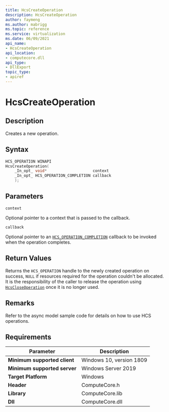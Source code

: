 ```yaml
---
title: HcsCreateOperation
description: HcsCreateOperation
author: faymeng
ms.author: mabrigg
ms.topic: reference
ms.service: virtualization
ms.date: 06/09/2021
api_name:
- HcsCreateOperation
api_location:
- computecore.dll
api_type:
- DllExport
topic_type: 
- apiref
---
```

# HcsCreateOperation

## Description

Creates a new operation.

## Syntax

```cpp
HCS_OPERATION WINAPI
HcsCreateOperation(
    _In_opt_ void*                    context
    _In_opt_ HCS_OPERATION_COMPLETION callback
    );
```

## Parameters

`context`

Optional pointer to a context that is passed to the callback.

`callback`

Optional pointer to an [`HCS_OPERATION_COMPLETION`](./HCS_OPERATION_COMPLETION.md) callback to be invoked when the operation completes.

## Return Values

Returns the `HCS_OPERATION` handle to the newly created operation on success, `NULL` if resources required for the operation couldn't be allocated. It is the responsibility of the caller to release the operation using [`HcsCloseOperation`](./HcsCloseOperation.md) once it is no longer used.

## Remarks

Refer to the async model sample code for details on how to use HCS operations.

## Requirements

|Parameter|Description|
|---|---|
| **Minimum supported client** | Windows 10, version 1809 |
| **Minimum supported server** | Windows Server 2019 |
| **Target Platform** | Windows |
| **Header** | ComputeCore.h |
| **Library** | ComputeCore.lib |
| **Dll** | ComputeCore.dll |
